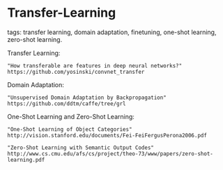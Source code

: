 # Transfer-Learning
tags: transfer learning, domain adaptation, finetuning, one-shot learning, zero-shot learning.

Transfer Learning:
~~~
"How transferable are features in deep neural networks?"
https://github.com/yosinski/convnet_transfer
~~~

Domain Adaptation:
~~~
"Unsupervised Domain Adaptation by Backpropagation"
https://github.com/ddtm/caffe/tree/grl
~~~

One-Shot Learning and Zero-Shot Learning:
~~~
"One-Shot Learning of Object Categories"
http://vision.stanford.edu/documents/Fei-FeiFergusPerona2006.pdf

"Zero-Shot Learning with Semantic Output Codes"
http://www.cs.cmu.edu/afs/cs/project/theo-73/www/papers/zero-shot-learning.pdf
~~~
